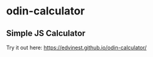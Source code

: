 # odin-calculator

## Simple JS Calculator
Try it out here: https://edvinest.github.io/odin-calculator/